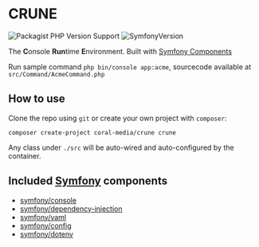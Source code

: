 # CRUNE
![Packagist PHP Version Support](https://img.shields.io/packagist/php-v/coral-media/crune)
![SymfonyVersion](https://img.shields.io/badge/symfony%20version-%5E5.4-green)

The **C**onsole **Run**time **E**nvironment. Built with [Symfony Components](https://symfony.com/components)

Run sample command `php bin/console app:acme`, sourcecode
available at `src/Command/AcmeCommand.php`

## How to use
Clone the repo using `git` or create your own project with `composer`:

`composer create-project coral-media/crune crune`

Any class under `./src` will be auto-wired and auto-configured by the container.

## Included [Symfony](https://symfony.com) components
- [symfony/console](https://symfony.com/components/Console)
- [symfony/dependency-injection](https://symfony.com/components/DependencyInjection)
- [symfony/yaml](https://symfony.com/components/Yaml)
- [symfony/config](https://symfony.com/components/Config)
- [symfony/dotenv](https://symfony.com/components/Dotenv)
